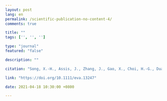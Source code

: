 ```yaml
---
layout: post
lang: en
permalink: /scientific-publication-no-content-4/
comments: true

title: ""
tags: ['', '', '']

type: "journal"
featured: "false"

description: ""

citation: "Song, X.-H., Assis, J., Zhang, J., Gao, X., Choi, H.-G., Duan, D.-L., et al. (2021). Climate-induced range shifts shaped the present and threaten the future genetic variability of a marine brown alga in the Northwest Pacific. Evolutionary Applications."

link: "https://doi.org/10.1111/eva.13247"

date: 2021-04-18 10:30:00 +0800

---
```

